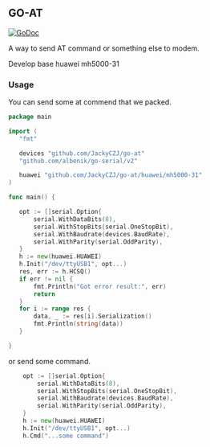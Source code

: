 GO-AT
-----
[![GoDoc](https://godoc.org/github.com/jackyczj/go-at?status.svg)](http://godoc.org/github.com/jackyczj/go-at)

A way to send AT command or something else to modem.

Develop base huawei mh5000-31

### Usage
You can send some at commend that we packed.
 
 ```go
package main

import (
	"fmt"

	devices "github.com/JackyCZJ/go-at"
	"github.com/albenik/go-serial/v2"

	huawei "github.com/JackyCZJ/go-at/huawei/mh5000-31"
)

func main() {

	opt := []serial.Option{
		serial.WithDataBits(8),
		serial.WithStopBits(serial.OneStopBit),
		serial.WithBaudrate(devices.BaudRate),
		serial.WithParity(serial.OddParity),
	}
	h := new(huawei.HUAWEI)
	h.Init("/dev/ttyUSB1", opt...)
	res, err := h.HCSQ()
	if err != nil {
		fmt.Println("Got error result:", err)
		return
	}
	for i := range res {
		data, _ := res[i].Serialization()
		fmt.Println(string(data))
	}

}
```
or send some command.
```go
	opt := []serial.Option{
		serial.WithDataBits(8),
		serial.WithStopBits(serial.OneStopBit),
		serial.WithBaudrate(devices.BaudRate),
		serial.WithParity(serial.OddParity),
	}
	h := new(huawei.HUAWEI)
	h.Init("/dev/ttyUSB1", opt...)
	h.Cmd("...some command")
```
